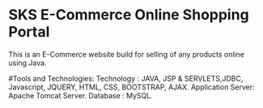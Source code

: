 # SKS E-Commerce Online Shopping Portal
This is an E-Commerce website build for selling of any products online using Java.

#Tools and Technologies:
Technology :  JAVA, JSP & SERVLETS,JDBC, Javascript, JQUERY, HTML, CSS, BOOTSTRAP, AJAX.
Application Server: Apache Tomcat Server.
Database : MySQL.
